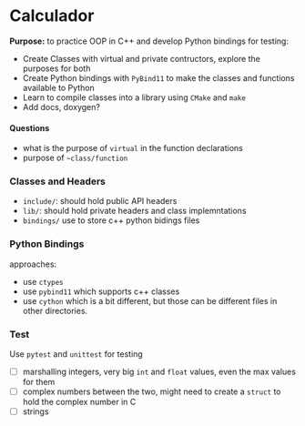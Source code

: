 # Calculador
**Purpose:** to practice OOP in C++ and develop Python bindings for testing:

* Create Classes with virtual and private contructors, explore the purposes for both
* Create Python bindings with `PyBind11` to make the classes and functions available to Python
* Learn to compile classes into a library using `CMake` and `make`
* Add docs, doxygen?

#### Questions
* what is the purpose of `virtual` in the function declarations
* purpose of `~class/function`

### Classes and Headers
* `include/`: should hold public API headers
* `lib/`: should hold private headers and class implemntations
* `bindings/` use to store c++ python bidings files


### Python Bindings

approaches:
* use `ctypes`
* use `pybind11` which supports c++ classes
* use `cython` which is a bit different, but those can be different files in other directories.

### Test
Use `pytest` and `unittest` for testing

- [ ] marshalling integers, very big `int` and `float` values, even the max values for them
- [ ] complex numbers between the two, might need to create a `struct` to hold the complex number in C
- [ ] strings
